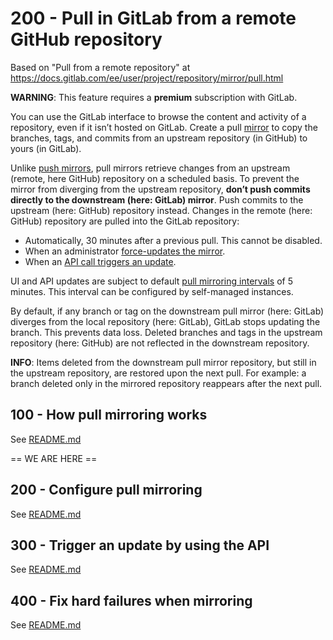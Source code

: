 # 200 - Pull in GitLab from a remote GitHub repository

Based on "Pull from a remote repository" at https://docs.gitlab.com/ee/user/project/repository/mirror/pull.html

**WARNING**: This feature requires a **premium** subscription with GitLab.

You can use the GitLab interface to browse the content and activity of a repository, even if it isn’t hosted on GitLab. Create a pull [mirror](https://docs.gitlab.com/ee/user/project/repository/mirror/index.html) to copy the branches, tags, and commits from an upstream repository (in GitHub) to yours (in GitLab).

Unlike [push mirrors](https://docs.gitlab.com/ee/user/project/repository/mirror/push.html), pull mirrors retrieve changes from an upstream (remote, here GitHub) repository on a scheduled basis. To prevent the mirror from diverging from the upstream repository, **don’t push commits directly to the downstream (here: GitLab) mirror**. Push commits to the upstream (here: GitHub) repository instead. Changes in the remote (here: GitHub) repository are pulled into the GitLab repository:

- Automatically, 30 minutes after a previous pull. This cannot be disabled.
- When an administrator [force-updates the mirror](https://docs.gitlab.com/ee/user/project/repository/mirror/index.html#force-an-update).
- When an [API call triggers an update](https://docs.gitlab.com/ee/user/project/repository/mirror/pull.html#trigger-an-update-by-using-the-api).

UI and API updates are subject to default [pull mirroring intervals](https://docs.gitlab.com/ee/administration/instance_limits.html#pull-mirroring-interval) of 5 minutes. This interval can be configured by self-managed instances.

By default, if any branch or tag on the downstream pull mirror (here: GitLab) diverges from the local repository (here: GitLab), GitLab stops updating the branch. This prevents data loss. Deleted branches and tags in the upstream repository (here: GitHub) are not reflected in the downstream repository.

**INFO**: Items deleted from the downstream pull mirror repository, but still in the upstream repository, are restored upon the next pull. For example: a branch deleted only in the mirrored repository reappears after the next pull.

## 100 - How pull mirroring works

See [README.md](./100/README.md)

== WE ARE HERE ==

## 200 - Configure pull mirroring

See [README.md](./200/README.md)

## 300 - Trigger an update by using the API

See [README.md](./300/README.md)

## 400 - Fix hard failures when mirroring

See [README.md](./400/README.md)
